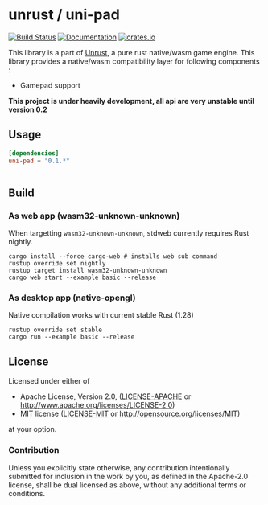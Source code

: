 # unrust / uni-pad

[![Build Status](https://travis-ci.org/unrust/uni-pad.svg?branch=master)](https://travis-ci.org/unrust/uni-pad)
[![Documentation](https://docs.rs/uni-pad/badge.svg)](https://docs.rs/uni-pad)
[![crates.io](https://meritbadge.herokuapp.com/uni-pad)](https://crates.io/crates/uni-pad)

This library is a part of [Unrust](https://github.com/unrust/unrust), a pure rust native/wasm game engine.
This library provides a native/wasm compatibility layer for following components :
* Gamepad support

**This project is under heavily development, all api are very unstable until version 0.2**

## Usage

```toml
[dependencies]
uni-pad = "0.1.*"
```

```rust

```

## Build

### As web app (wasm32-unknown-unknown)

When targetting `wasm32-unknown-unknown`, stdweb currently requires Rust nightly.

```
cargo install --force cargo-web # installs web sub command
rustup override set nightly
rustup target install wasm32-unknown-unknown
cargo web start --example basic --release
```

### As desktop app (native-opengl)

Native compilation works with current stable Rust (1.28)

```
rustup override set stable
cargo run --example basic --release
```

## License

Licensed under either of

 * Apache License, Version 2.0, ([LICENSE-APACHE](LICENSE-APACHE) or http://www.apache.org/licenses/LICENSE-2.0)
 * MIT license ([LICENSE-MIT](LICENSE-MIT) or http://opensource.org/licenses/MIT)

at your option.

### Contribution

Unless you explicitly state otherwise, any contribution intentionally submitted
for inclusion in the work by you, as defined in the Apache-2.0 license, shall be dual licensed as above, without any
additional terms or conditions.
